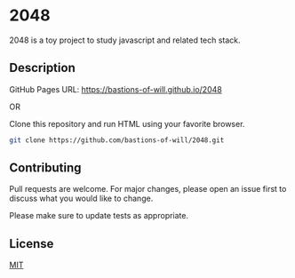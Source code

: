 # 2048
2048 is a toy project to study javascript and related tech stack.

## Description

GitHub Pages URL: https://bastions-of-will.github.io/2048

OR

Clone this repository and run HTML using your favorite browser.

```bash
git clone https://github.com/bastions-of-will/2048.git
```

## Contributing
Pull requests are welcome. For major changes, please open an issue first to discuss what you would like to change.

Please make sure to update tests as appropriate.

## License
[MIT](https://choosealicense.com/licenses/mit/)
